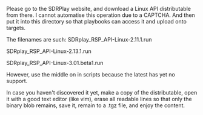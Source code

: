 Please go to the SDRPlay website, and download a Linux API distributable from there.
I cannot automatise this operation due to a CAPTCHA.
And then put it into this directory so that playbooks can access it and upload onto targets.

The filenames are such:
SDRplay_RSP_API-Linux-2.11.1.run

SDRplay_RSP_API-Linux-2.13.1.run

SDRplay_RSP_API-Linux-3.01.beta1.run

However, use the middle on in scripts because the latest has yet no support.

In case you haven't discovered it yet, 
make a copy of the distributable,
open it with a good text editor (like vim),
erase all readable lines so that only the binary blob remains,
save it, remain to a .tgz file,
and enjoy the content.



